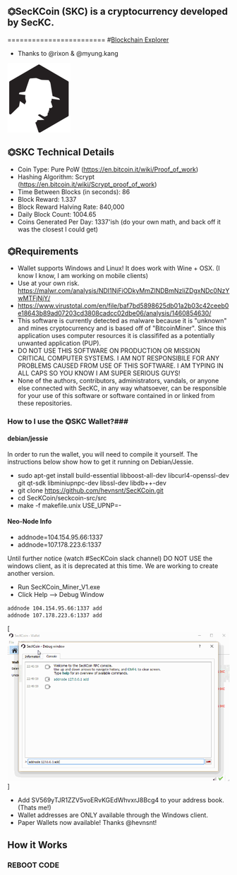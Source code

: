 ## ⏣SecKCoin (SKC) is a cryptocurrency developed by SecKC.

========================
#[Blockchain Explorer](https://seckchain.get-o.net/) 
* Thanks to @rixon & @myung.kang

![SecKC](https://raw.githubusercontent.com/SecKC/seckc.github.io/master/images/logo/SecKC_Hex_OnlyB_small.png "SecKC")
## ⏣SKC Technical Details ##
* Coin Type: Pure PoW (https://en.bitcoin.it/wiki/Proof_of_work)
* Hashing Algorithm: Scrypt (https://en.bitcoin.it/wiki/Scrypt_proof_of_work)
* Time Between Blocks (in seconds): 86
* Block Reward: 1.337
* Block Reward Halving Rate: 840,000
* Daily Block Count: 1004.65
* Coins Generated Per Day: 1337'ish (do your own math, and back off it was the closest I could get)

## ⏣Requirements ##
* Wallet supports Windows and Linux! It does work with Wine + OSX.  (I know I know, I am working on mobile clients)
* Use at your own risk. https://malwr.com/analysis/NDI1NjFiODkyMmZlNDBmNzliZDgxNDc0NzYwMTFjNjY/
* https://www.virustotal.com/en/file/baf7bd5898625db01a2b03c42ceeb0e18643b89ad07203cd3808cadcc02dbe06/analysis/1460854630/
* This software is currently detected as malware because it is "unknown" and mines cryptocurrency and is based off of "BitcoinMiner".  Since this application uses computer resources it is classififed as a potentially unwanted application (PUP).
* DO NOT USE THIS SOFTWARE ON PRODUCTION OR MISSION CRITICAL COMPUTER SYSTEMS.  I AM NOT RESPONSIBILE FOR ANY PROBLEMS CAUSED FROM USE OF THIS SOFTWARE.  I AM TYPING IN ALL CAPS SO YOU KNOW I AM SUPER SERIOUS GUYS!
* None of the authors, contributors, administrators, vandals, or anyone else connected with SecKC, in any way whatsoever, can be responsible for your use of this software or software contained in or linked from these repositories.

### How to I use the ⏣SKC Wallet?###
#### debian/jessie ####
In order to run the wallet, you will need to compile it yourself.  The instructions below show how to get it running on Debian/Jessie.
* sudo apt-get install build-essential libboost-all-dev libcurl4-openssl-dev git qt-sdk libminiupnpc-dev libssl-dev libdb++-dev
* git clone https://github.com/hevnsnt/SecKCoin.git
* cd SecKCoin/seckcoin-src/src
* make -f makefile.unix USE_UPNP=-

#### Neo-Node Info ####
* addnode=104.154.95.66:1337
* addnode=107.178.223.6:1337


Until further notice (watch #SecKCoin slack channel) DO NOT USE the windows client, as it is deprecated at this time.  We are working to create another version. 
* Run SecKCoin_Miner_V1.exe
* Click Help --> Debug Window

 ```
 addnode 104.154.95.66:1337 add
 addnode 107.178.223.6:1337 add
```

[![SKC Jiff](https://raw.githubusercontent.com/SecKC/SecKCoin/master/resources/SecKCoin2.gif)]
* Add SV569yTJR1ZZV5voERvKGEdWhvxrJ8Bcg4 to your address book. (Thats me!)
* Wallet addresses are ONLY available through the Windows client.
* Paper Wallets now available!  Thanks @hevnsnt!


## How it Works

### REBOOT CODE ###

